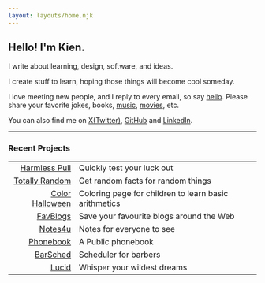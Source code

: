 ```yaml
---
layout: layouts/home.njk
---
```


## Hello! I'm Kien.

I write about learning, design, software, and ideas.

I create stuff to learn, hoping those things will become cool someday.

I love meeting new people, and I reply to every email, so say [hello](mailto:%20nsongkien@gmail.com).
Please share your favorite jokes, books, [music](https://open.spotify.com/playlist/7ISChHyzVFTHl4H8rgu85G?si=e9a5bc24d5e64823), [movies](https://letterboxd.com/nskien/likes/films/), etc.

You can also find me on [X(Twitter)](https://twitter.com/nguyensoken), [GitHub](https://github.com/sokennguyen) and [LinkedIn](https://www.linkedin.com/in/nskien/).

---

### Recent Projects

|||
|---:|:---|
|[Harmless Pull](https://pull.nskien.xyz)|Quickly test your luck out|
|[Totally Random](https://temporary-gopher-c8f7.hony.app/app/)|Get random facts for random things|
|[Color Halloween](https://ch.nskien.xyz/)|Coloring page for children to learn basic arithmetics|
|[FavBlogs](https://fblog.nskien.xyz/)|Save your favourite blogs around the Web|
|[Notes4u](https://note.nskien.xyz/)|Notes for everyone to see|
|[Phonebook](https://pb.nskien.xyz/)|A Public phonebook|
|[BarSched](https://github.com/sokennguyen/WPF_barber)|Scheduler for barbers|
|[Lucid](https://outside-beetle-938d.hiku.app/app/)|Whisper your wildest dreams|
